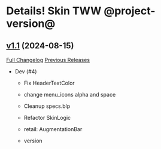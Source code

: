 # Details! Skin TWW @project-version@

## [v1.1](https://github.com/Karl-HeinzSchneider/WoW-Details-Skin-TheWarWithin/tree/v1.1) (2024-08-15)
[Full Changelog](https://github.com/Karl-HeinzSchneider/WoW-Details-Skin-TheWarWithin/compare/v1.0...v1.1) [Previous Releases](https://github.com/Karl-HeinzSchneider/WoW-Details-Skin-TheWarWithin/releases)

- Dev (#4)  
    * Fix HeaderTextColor  
    * change menu\_icons alpha and space  
    * Cleanup specs.blp  
    * Refactor SkinLogic  
    * retail: AugmentationBar  
    * version  